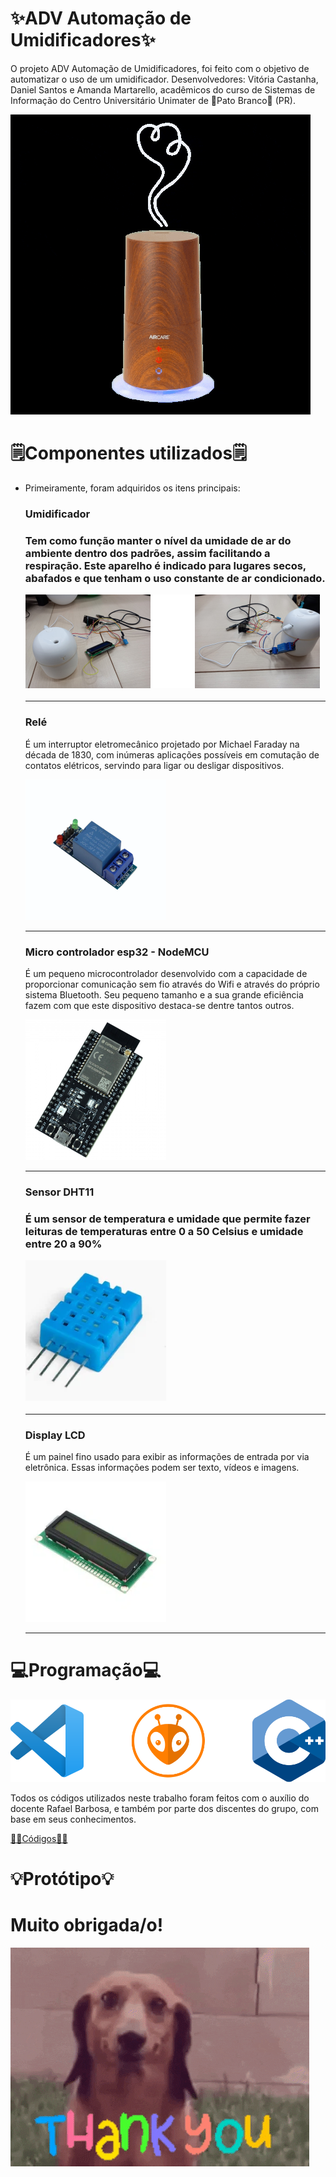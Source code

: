 

<h1>✨ADV Automação de Umidificadores✨</h1>
<p>O projeto ADV Automação de Umidificadores, foi feito com o objetivo de automatizar o uso de um umidificador. Desenvolvedores: Vitória Castanha, Daniel Santos e Amanda Martarello, acadêmicos do curso de Sistemas de Informação do Centro Universitário Unimater de 🦆Pato Branco🦆 (PR). </p>
<img src="./img/umidificador-gif.gif" alt="gif de um umidificador"> 

<h1>🗒Componentes utilizados🗒</h1>
<ul>
<li a>Primeiramente, foram adquiridos os itens principais:</li>
<h3>Umidificador<h3>
<p>Tem como função manter o nível da umidade de ar do ambiente dentro dos padrões, assim facilitando a respiração. Este aparelho é indicado para lugares secos, abafados e que tenham o uso constante de ar condicionado.</p>
<img src="./img/umidificador.png" alt="Umidificador">
<hr>
<h3>Relé</h3>
<p>É um interruptor eletromecânico projetado por Michael Faraday na década de 1830, com inúmeras aplicações possíveis em comutação de contatos elétricos, servindo para ligar ou desligar dispositivos.</p>
<img src="./img/rele.png" alt="Relé">
<hr>
<h3>Micro controlador esp32 - NodeMCU</h3>
<p>É um pequeno microcontrolador desenvolvido com a capacidade de proporcionar comunicação sem fio através do Wifi e através do próprio sistema Bluetooth. Seu pequeno tamanho e a sua grande eficiência fazem com que este dispositivo destaca-se dentre tantos outros.</p>
<img src="./img/nodemcu.png" alt="esp32">
<hr>
<h3>Sensor DHT11<h3>
<p>É um sensor de temperatura e umidade que permite fazer leituras de temperaturas entre 0 a 50 Celsius e umidade entre 20 a 90%</p>
<img src="./img/sensordht11.png" alt="Sensor Dht11">
<hr>
<h3>Display LCD</h3>
<p>É um painel fino usado para exibir as informações de entrada por via eletrônica. Essas informações podem ser texto, vídeos e imagens.</p>
<img src="./img/displaylcd.png" alt="display lcd">
<hr>
</ul>

<h1>💻Programação💻</h1>
<img src="./img/programacao.png" alt="">
<p>Todos os códigos utilizados neste trabalho foram feitos com o auxílio do docente Rafael Barbosa, e também por parte dos discentes do grupo, com base em seus conhecimentos.</p>
<a href="https://github.com/amandaVolpatto/Projeto_MVP/tree/main/Projects"><p>👨‍💻Códigos👨‍💻</p></a>

<h1>💡Protótipo💡</h1>


<h1>Muito obrigada/o!</h1>
<img src="./img/dog.gif" alt="">